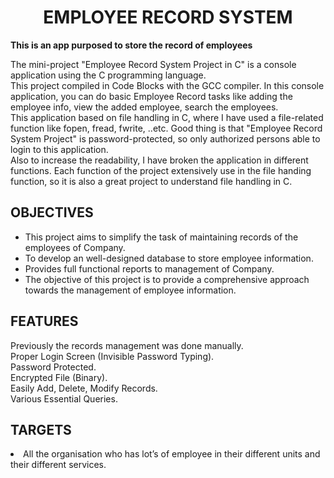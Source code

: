 <center><h1>EMPLOYEE RECORD SYSTEM</h1></center>

<b>This is an app purposed to store the record of employees</b>

<p>
The mini-project "Employee Record System Project in C" is a console application using the C programming language.<br> 
This project compiled in Code Blocks with the GCC compiler. In this console application, you can do basic Employee Record tasks like adding the employee info, view the added employee, search the employees. <br>
This application based on file handling in C, where I have used a file-related function like fopen, fread, fwrite, ..etc. Good thing is that "Employee Record System Project" is password-protected, so only authorized persons able to login to this application. <br>
Also to increase the readability, I have broken the application in different functions. Each function of the project extensively use in the file handing function, so it is also a great project to understand file handling in C.
</p>

<h2>OBJECTIVES</h2>

<p>
<ul>
<li>This project aims to simplify the task of maintaining records of the employees of Company. </li>
<li>To develop an well-designed database to store employee information.</li>
<li>Provides full functional reports to management of Company.</li> 
<li>The objective of this project is to provide a comprehensive approach towards the management of employee information.</li>
</ul>
</p>

<h2>FEATURES</h2>
<p>
Previously the records management was done manually.<br>
Proper Login Screen (Invisible Password Typing).<br>
Password Protected.<br> 
Encrypted File (Binary).<br> 
Easily Add, Delete, Modify Records.<br> 
Various Essential Queries.
</p>

<h2>TARGETS</h2>
<li> All the organisation who has lot’s of employee in their different units and their different services.</li>



